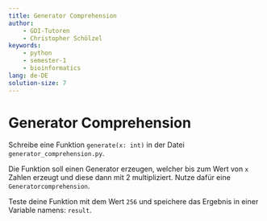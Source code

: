 ```yaml
---
title: Generator Comprehension
author:
    - GDI-Tutoren
    - Christopher Schölzel
keywords:
    - python
    - semester-1
    - bioinformatics
lang: de-DE
solution-size: 7
---
```


# Generator Comprehension

Schreibe eine Funktion `generate(x: int)` in der Datei `generator_comprehension.py`.

Die Funktion soll einen Generator erzeugen, welcher bis zum Wert von `x` Zahlen erzeugt und diese dann mit 2 multipliziert. 
Nutze dafür eine `Generatorcomprehension`. 

Teste deine Funktion mit dem Wert `256` und speichere das Ergebnis in einer Variable namens: `result`.